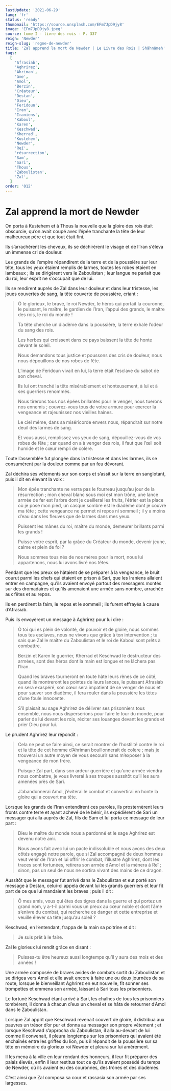 ```yaml
---
lastUpdate: '2021-06-29'
lang: 'fr'
status: 'ready'
thumbnail: 'https://source.unsplash.com/EFm7JpD9jy8'
image: 'EFm7JpD9jy8.jpeg'
source: tome I - livre des rois - P. 337
reign: 'Newder'
reign-slug: 'regne-de-newder'
title: 'Zal apprend la mort de Newder | Le Livre des Rois | Shâhnâmeh'
tags:
  [
    'Afrasiab',
    'Aghrirez',
    'Ahriman',
    'âme',
    'Amol',
    'Berzin',
    'Créateur',
    'Destan',
    'Dieu',
    'Feridoun',
    'Iran',
    'Iraniens',
    'Kaboul',
    'Karen',
    'Keschwad',
    'Kherrad',
    'Kustehem',
    'Newder',
    'Reï',
    'résurrection',
    'Sam',
    'Sari',
    'Thous',
    'Zaboulistan',
    'Zal',
  ]
order: '012'
---
```


# Zal apprend la mort de Newder

On porta à Kustehem et à Thous la nouvelle que la gloire des rois était obscurcie, qu’on avait coupé avec l’épée tranchante la tête de leur malheureux père et que tout était fini.

Ils s’arrachèrent les cheveux, ils se déchirèrent le visage et de l’Iran s’éleva un immense cri de douleur.

Les grands de l’empire répandirent de la terre et de la poussière sur leur tête, tous les yeux étaient remplis de larmes, toutes les robes étaient en lambeaux ; ils se dirigèrent vers le Zaboulistan ; leur langue ne parlait que du roi, leur esprit ne s’occupait que de lui.

Ils se rendirent auprès de Zal dans leur douleur et dans leur tristesse, les joues couvertes de sang, la tête couverte de poussière, criant :

> Ô le glorieux, le brave, le roi Newder, le héros qui portait la couronne, le puissant, le maître, le gardien de l’Iran, l’appui des grands, le maître des rois, le roi du monde !
>
> Ta tête cherche un diadème dans la poussière, la terre exhale l’odeur du sang des rois.
>
> Les herbes qui croissent dans ce pays baissent la tête de honte devant le soleil.
>
> Nous demandons tous justice et poussons des cris de douleur, nous nous dépouillons de nos robes de fête.
>
> L’image de Feridoun vivait en lui, la terre était l’esclave du sabot de son cheval.
>
> Ils lui ont tranché la tête misérablement et honteusement, à lui et à ses guerriers renommés.
>
> Nous tirerons tous nos épées brillantes pour le venger, nous tuerons nos ennemis ; couvrez-vous tous de votre armure pour exercer la vengeance et rajeunissez nos vieilles haines.
>
> Le ciel même, dans sa miséricorde envers nous, répandrait sur notre deuil des larmes de sang.
>
> Et vous aussi, remplissez vos yeux de sang, dépouillez-vous de vos robes de fête ; car quand on a à venger des rois, il faut que l’œil soit humide et le cœur rempli de colère.

Toute l’assemblée fut plongée dans la tristesse et dans les larmes, ils se consumèrent par la douleur comme par un feu dévorant.

Zal déchira ses vêtements sur son corps et s’assit sur la terre en sanglotant, puis il dit en élevant la voix :

> Mon épée tranchante ne verra pas le fourreau jusqu’au jour de la résurrection ; mon cheval blanc sous moi est mon trône, une lance armée de fer est l’arbre dont je cueillerai les fruits, l’étrier est la place où je pose mon pied, un casque sombre est le diadème dont je couvre ma tête ; cette vengeance ne permet ni repos ni sommeil ; il y a moins d’eau dans les fleuves que de larmes dans mes yeux.
>
> Puissent les mânes du roi, maître du monde, demeurer brillants parmi les grands !
>
> Puisse votre esprit, par la grâce du Créateur du monde, devenir jeune, calme et plein de foi ?
>
> Nous sommes tous nés de nos mères pour la mort, nous lui appartenons, nous lui avons livré nos têtes.

Pendant que les preux se hâtaient de se préparer à la vengeance, le bruit courut parmi les chefs qui étaient en prison à Sari, que les Iraniens allaient entrer en campagne, qu’ils avaient envoyé partout des messagers montés sur des dromadaires et qu’ils amenaient une armée sans nombre, arrachée aux fêtes et au repos.

Ils en perdirent la faim, le repos et le sommeil ; ils furent effrayés à cause d’Afrasiab.

Puis ils envoyèrent un message à Aghrirez pour lui dire :

> Ô toi qui es plein de volonté, de pouvoir et de gloire, nous sommes tous tes esclaves, nous ne vivons que grâce à ton intervention ; tu sais que Zal le maître du Zaboulistan et le roi de Kaboul sont prêts à combattre.
>
> Berzin et Karen le guerrier, Kherrad et Keschwad le destructeur des armées, sont des héros dont la main est longue et ne lâchera pas l’Iran.
>
> Quand les braves tourneront en toute hâte leurs rênes de ce côté, quand ils montreront les pointes de leurs lances, le puissant Afrasiab en sera exaspéré, son cœur sera impatient de se venger de nous et pour sauver son diadème, il fera rouler dans la poussière les tètes d’une foule innocente.
>
> S’il plaisait au sage Aghrirez de délivrer ses prisonniers tous ensemble, nous nous disperserions pour faire le tour du monde, pour parler de lui devant les rois, réciter ses louanges devant les grands et prier Dieu pour lui.

Le prudent Aghrirez leur répondit :

> Cela ne peut se faire ainsi, ce serait montrer de l’hostilité contre le roi et la tête de cet homme d’Ahriman bouillonnerait de colère ; mais je trouverai un autre moyen de vous secourir sans m’exposer à la vengeance de mon frère.
>
> Puisque Zal part, dans son ardeur guerrière et qu’une armée viendra nous combattre, je vous livrerai à ses troupes aussitôt qu’il les aura amenées près de Sari.
>
> J’abandonnerai Amol, j’éviterai le combat et convertirai en honte la gloire qui a couvert ma tête.

Lorsque les grands de l’Iran entendirent ces paroles, ils prosternèrent leurs fronts contre terre et ayant achevé de le bénir, ils expédièrent de Sari un messager qui alla auprès de Zal, fils de Sam et lui porta ce message de leur part :

> Dieu le maître du monde nous a pardonné et le sage Aghrirez est devenu notre ami.
>
> Nous avons fait avec lui un pacte indissoluble et nous avons des deux côtés engagé notre parole, que si Zal accompagné de deux hommes veut venir de l’Iran et lui offrir le combat, l’illustre Aghrirez, dont les traces sont fortunées, retirera son armée d’Amol et la mènera à Reï ; sinon, pas un seul de nous ne sortira vivant des mains de ce dragon.

Aussitôt que le messager fut arrivé dans le Zaboulistan et eut porté son message à Destan, celui-ci appela devant lui les grands guerriers et leur fit part de ce que lui mandaient les braves ; puis il dit :

> Ô mes amis, vous qui êtes des tigres dans la guerre et qui portez un grand nom, y a-t-il parmi vous un preux au cœur noble et dont l’âme s’enivre du combat, qui recherche ce danger et cette entreprise et veuille élever sa tête jusqu’au soleil ?

Keschwad, en l’entendant, frappa de la main sa poitrine et dit :

> Je suis prêt à le faire.

Zal le glorieux lui rendit grâce en disant :

> Puisses-tu être heureux aussi longtemps qu’il y aura des mois et des années !

Une armée composée de braves avides de combats sortit du Zaboulistan et se dirigea vers Amol et elle avait encore à faire une ou deux journées de sa route, lorsque le bienveillant Aghrirez en eut nouvelle, fit sonner ses trompettes et emmena son armée, laissant à Sari tous les prisonniers.

Le fortuné Keschwad étant arrivé à Sari, les chaînes de tous les prisonniers tombèrent, il donna à chacun d’eux un cheval et se hâta de retourner d’Amol dans le Zaboulistan.

Lorsque Zal apprit que Keschwad revenait couvert de gloire, il distribua aux pauvres un trésor d’or pur et donna au messager son propre vêtement ; et lorsque Keschwad s’approcha du Zaboulistan, il alla au-devant de lui comme il convenait, il pleura longtemps sur les prisonniers qui avaient été enchaînés entre les griffes du lion, puis il répandit de la poussière sur sa tête en mémoire du glorieux roi Newder et pleura sur lui amèrement.

Il les mena à la ville en leur rendant des honneurs, il leur fit préparer des palais élevés, enfin il leur restitua tout ce qu’ils avaient possédé du temps de Newder, où ils avaient eu des couronnes, des trônes et des diadèmes.

C’est ainsi que Zal composa sa cour et rassasia son armée par ses largesses.
